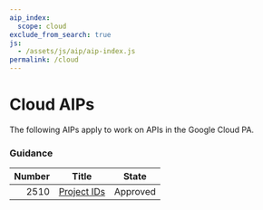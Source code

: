 ```yaml
---
aip_index:
  scope: cloud
exclude_from_search: true
js:
  - /assets/js/aip/aip-index.js
permalink: /cloud
---
```


# Cloud AIPs

The following AIPs apply to work on APIs in the Google Cloud PA.

### Guidance

| Number | Title                    | State    |
| -----: | ------------------------ | -------- |
|   2510 | [Project IDs](./2510.md) | Approved |
